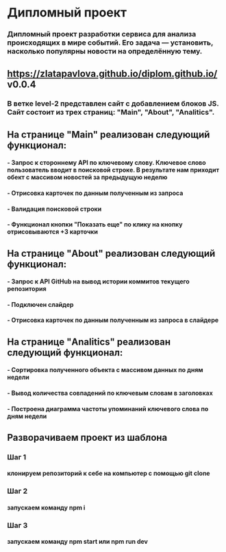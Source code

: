 # Дипломный проект
### Дипломный проект разработки сервиса для анализа происходящих в мире событий. Его задача — установить, насколько популярны новости на определённую тему.
## https://zlatapavlova.github.io/diplom.github.io/ v0.0.4
### В ветке level-2 представлен сайт с добавлением блоков JS. Сайт состоит из трех страниц: "Main", "About", "Analitics". 
## На странице "Main" реализован следующий функционал:
#### - Запрос к стороннему API по ключевому слову. Ключевое слово пользователь вводит в поисковой строке. В результате нам приходит обект с массивом новостей за предыдущую неделю 
#### - Отрисовка карточек по данным полученным из запроса
#### - Валидация поисковой строки
#### - Функционал кнопки "Показать еще" по клику на кнопку отрисовываются +3 карточки
## На странице "About" реализован следующий функционал:
#### - Запрос к API GitHub на вывод истории коммитов текущего репозитория
#### - Подключен слайдер
#### - Отрисовка карточек по данным полученным из запроса в слайдере
## На странице "Analitics" реализован следующий функционал:
#### - Сортировка полученного объекта с массивом данных по дням недели
#### - Вывод количества совпадений по ключевым словам в заголовках
#### - Построена диаграмма частоты упоминаний ключевого слова по дням недели  
## Разворачиваем проект из шаблона
### Шаг 1 
#### клонируем репозиторий к себе на компьютер с помощью git clone
### Шаг 2
#### запускаем команду npm i
### Шаг 3
#### запускаем команду npm start или npm run dev
